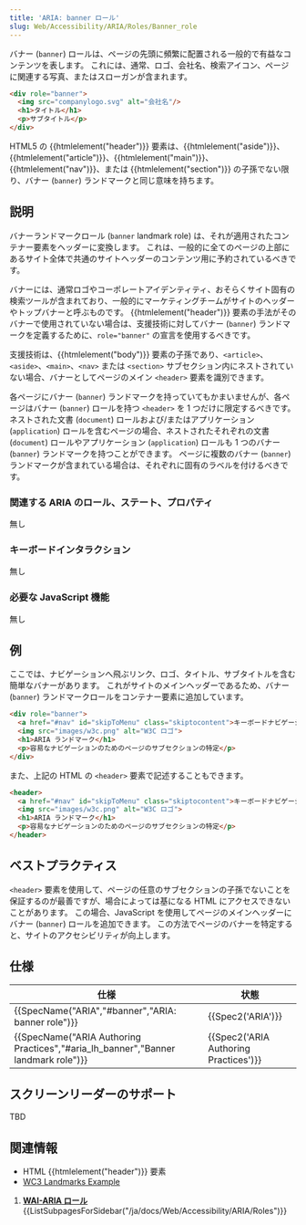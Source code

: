```yaml
---
title: 'ARIA: banner ロール'
slug: Web/Accessibility/ARIA/Roles/Banner_role
---
```

バナー (`banner`) ロールは、ページの先頭に頻繁に配置される一般的で有益なコンテンツを表します。 これには、通常、ロゴ、会社名、検索アイコン、ページに関連する写真、またはスローガンが含まれます。

```html
<div role="banner">
  <img src="companylogo.svg" alt="会社名"/>
  <h1>タイトル</h1>
  <p>サブタイトル</p>
</div>
```

HTML5 の {{htmlelement("header")}} 要素は、{{htmlelement("aside")}}、{{htmlelement("article")}}、{{htmlelement("main")}}、{{htmlelement("nav")}}、または {{htmlelement("section")}} の子孫でない限り、バナー (`banner`) ランドマークと同じ意味を持ちます。

## 説明

バナーランドマークロール (`banner` landmark role) は、それが適用されたコンテナー要素をヘッダーに変換します。 これは、一般的に全てのページの上部にあるサイト全体で共通のサイトヘッダーのコンテンツ用に予約されているべきです。

バナーには、通常ロゴやコーポレートアイデンティティ、おそらくサイト固有の検索ツールが含まれており、一般的にマーケティングチームがサイトのヘッダーやトップバナーと呼ぶものです。 {{htmlelement("header")}} 要素の手法がそのバナーで使用されていない場合は、支援技術に対してバナー (`banner`) ランドマークを定義するために、`role="banner"` の宣言を使用するべきです。

支援技術は、{{htmlelement("body")}} 要素の子孫であり、`<article>`、`<aside>`、`<main>`、`<nav>` または `<section>` サブセクション内にネストされていない場合、バナーとしてページのメイン `<header>` 要素を識別できます。

各ページにバナー (`banner`) ランドマークを持っていてもかまいませんが、各ページはバナー (`banner`) ロールを持つ `<header>` を 1 つだけに限定するべきです。 ネストされた文書 (`document`) ロールおよび/またはアプリケーション (`application`) ロールを含むページの場合、ネストされたそれぞれの文書 (`document`) ロールやアプリケーション (`application`) ロールも 1 つのバナー (`banner`) ランドマークを持つことができます。 ページに複数のバナー (`banner`) ランドマークが含まれている場合は、それぞれに固有のラベルを付けるべきです。

### 関連する ARIA のロール、ステート、プロパティ

無し

### キーボードインタラクション

無し

### 必要な JavaScript 機能

無し

## 例

ここでは、ナビゲーションへ飛ぶリンク、ロゴ、タイトル、サブタイトルを含む簡単なバナーがあります。 これがサイトのメインヘッダーであるため、バナー (`banner`) ランドマークロールをコンテナー要素に追加しています。

```html
<div role="banner">
  <a href="#nav" id="skipToMenu" class="skiptocontent">キーボードナビゲーションへ飛ぶ</a>
  <img src="images/w3c.png" alt="W3C ロゴ">
  <h1>ARIA ランドマーク</h1>
  <p>容易なナビゲーションのためのページのサブセクションの特定</p>
</div>
```

また、上記の HTML の `<header>` 要素で記述することもできます。

```html
<header>
  <a href="#nav" id="skipToMenu" class="skiptocontent">キーボードナビゲーションへ飛ぶ</a>
  <img src="images/w3c.png" alt="W3C ロゴ">
  <h1>ARIA ランドマーク</h1>
  <p>容易なナビゲーションのためのページのサブセクションの特定</p>
</header>
```

## ベストプラクティス

`<header>` 要素を使用して、ページの任意のサブセクションの子孫でないことを保証するのが最善ですが、場合によっては基になる HTML にアクセスできないことがあります。 この場合、JavaScript を使用してページのメインヘッダーにバナー (`banner`) ロールを追加できます。 この方法でページのバナーを特定すると、サイトのアクセシビリティが向上します。

## 仕様

| 仕様                                                                                                         | 状態                                             |
| ------------------------------------------------------------------------------------------------------------ | ------------------------------------------------ |
| {{SpecName("ARIA","#banner","ARIA: banner role")}}                                         | {{Spec2('ARIA')}}                         |
| {{SpecName("ARIA Authoring Practices","#aria_lh_banner","Banner landmark role")}} | {{Spec2('ARIA Authoring Practices')}} |

## スクリーンリーダーのサポート

TBD

## 関連情報

- HTML {{htmlelement("header")}} 要素
- [WC3 Landmarks Example](https://w3c.github.io/aria-practices/examples/landmarks/banner.html)

1. [**WAI-ARIA ロール**](/ja/docs/Web/Accessibility/ARIA/Roles){{ListSubpagesForSidebar("/ja/docs/Web/Accessibility/ARIA/Roles")}}
